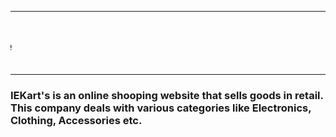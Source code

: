<!DOCTYPE html>
<html lang="en">
<head>
    <meta charset="UTF-8">
    <meta http-equiv="X-UA-Compatible" content="IE=edge">
    <meta name="viewport" content="width=device-width, initial-scale=1.0">
    <title>Homepage</title>
</head>
<body>
    <hr font color="opaque" ><marquee direction="right"><h2>IKEart's Shopping Website</h2></marquee><hr font color="opaque" >
    <p><h3>IEKart's is an online shooping website that sells goods in retail.<br>This company deals with various categories like Electronics, Clothing, Accessories etc.</h3></p>
</body>
</html>

